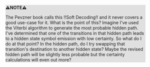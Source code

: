 <div style="margin:2em; background-color: #e0e0e0;">

<strong>⚠️NOTE️️️⚠️</strong>

The Pevzner book calls this !!Soft Decoding!! and it never covers a good use-case for it. What is the point of this? Imagine I've used the Viterbi algorithm to generate the most probable hidden path. I've determined that one of the transitions in that hidden path leads to a hidden state symbol emission with low certainty. So what do I do at that point? In the hidden path, do I try swapping that transition's destination to another hidden state? Maybe the revised hidden path will be slightly less probable but the certainty calculations will even out more?
</div>

